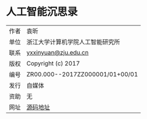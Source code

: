 ﻿<!--
  Copyright (c) 2017, Xin YUAN, courses of Zhejiang University
  All rights reserved.

  This program is free software; you can redistribute it and/or
  modify it under the terms of the 2-Clause BSD License.

  Author contact information:
    yxxinyuan@zju.edu.cn
-->

# 人工智能沉思录

|      |         |
|:----:|---------|
| 作者 | 袁昕     |
| 单位 | 浙江大学计算机学院人工智能研究所 |
| 联系 | yxxinyuan@zju.edu.cn |
| 版权 | Copyright (c) 2017   |
| 编号 | ZR00.000--2017ZZ000001/01+00/01 |
| 发行 | 自媒体 |
| 资助 | 无 |
| 网址 | [源码地址](https://github.com/Zhejiang-University-GKC/OrganicIntelligentCourseware/reports/AI-Thinking)
